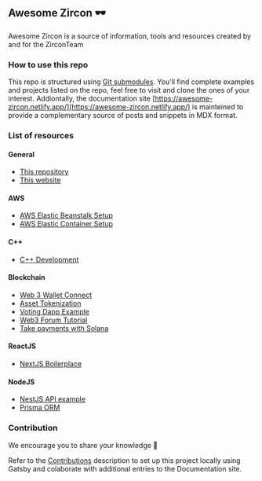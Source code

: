 ## Awesome Zircon 🕶️

Awesome Zircon is a source of information, tools and resources created by and for the ZirconTeam

### How to use this repo

This repo is structured using [Git submodules](https://git-scm.com/book/en/v2/Git-Tools-Submodules). You'll find complete examples and projects listed on the repo, feel free to visit and clone the ones of your interest.
Addiontally, the documentation site [https://awesome-zircon.netlify.app/](https://awesome-zircon.netlify.app/) is mainteined to provide a complementary source of posts and snippets in MDX format.

### List of resources

#### General

- [This repository](https://github.com/zircon-tech/awesome-zircon)
- [This website](https://awesome-zircon.netlify.app/)

#### AWS

- [AWS Elastic Beanstalk Setup](https://github.com/zircon-tech/aws-eb-setup)
- [AWS Elastic Container Setup](https://github.com/zircon-tech/aws-ecs-setup)

#### C++

- [C++ Development](https://github.com/zircon-tech/cpp-development)

#### Blockchain

- [Web 3 Wallet Connect](https://github.com/zircon-tech/web3-wallet-connect)
- [Asset Tokenization](https://github.com/zircon-tech/asset-tokenization)
- [Voting Dapp Example](https://github.com/wolivera/voting-dapp.git)
- [Web3 Forum Tutorial](https://www.pointer.gg/tutorials/create-a-web3-forum-with-polygon/1cb8f005-08f4-48a2-9d82-cd963e16f7f1)
- [Take payments with Solana](https://www.pointer.gg/tutorials/solana-pay-irl-payments/944eba7e-82c6-4527-b55c-5411cdf63b23)

#### ReactJS
 - [NextJS Boilerplace](https://github.com/zircon-tech/reactjs-boilerplate)

#### NodeJS
- [NestJS API example](https://github.com/zircon-tech/xylo-api)
- [Prisma ORM](https://github.com/zircon-tech/asset-tokenization/tree/hackathon/databases/example-db)

### Contribution
We encourage you to share your knowledge 🚀

Refer to the [Contributions](https://github.com/zircon-tech/awesome-zircon/blob/main/CONTRIBUTIONS.md) description to set up this project locally using Gatsby and colaborate with additional entries to the Documentation site.

